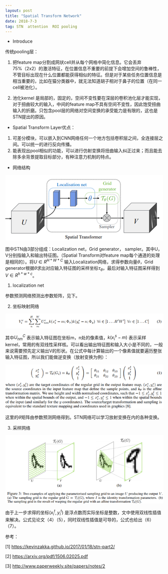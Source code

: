 ```yaml
---
layout: post
title: "Spatial Transform Network"
date: 2018-7-3
tag: STN  attention  ROI pooling
---   
```


* Introduce

传统pooling层：

1. 把feature map分割成网状cell并从每个网格中简化信息。它会丢弃75%（2x2）的激活特征，在位置信息不重要的前提下会增加空间的鲁棒性，不管目标出现在什么位置都能获得相似的特征。但是对于某些任务位置信息是相当重要的，比如在猫分类器中，就无法知道胡子相对于鼻子的位置（在同一cell被池化）。

2. 池化kernel 是局部的，固定的，空间不变性要在深层的卷积池化层才能实现，对于扭曲较大的输入，中间的feature map不具有空间不变性，因此饱受扭曲输入的折磨。只包含pool层的网络对空间变换的承受能力是有限的，这也是STN提出的原因。

* Spatial Transform Layer优点：

1. 可差分模块，可以嵌入到CNN网络任何一个地方包括卷积层之间，全连接层之间。可以统一的进行反向传播。
2. 能表现出pool相似的功能，可以进行仿射变换将扭曲输入纠正过来；而且能去除多余背景提取目标部分，有种注意力机制的特点。

* 网络结构

![](/images/STN1.PNG)

图中STN由3部分组成：Localization net，Grid generator， sampler。其中U，V分别指输入和输出特征图。（Spatial Transform对feature map每个通道的处理是相同的）。将$U{\in}R^{H*W*C}$ 输入Localization网络，求得参数向量$\theta$，Grid generator根据$\theta$求出对应输入特征图的采样坐标$\tau_{\theta}$，最后对输入特征图采样得到$V{\in}R^{h*w*c}$。

1. localization net

参数预测网络预测出参数矩阵，见下。

2. 坐标映射网络

![](/images/STN2.PNG)

其中$U^C_{nm}$ 表示输入特征图在坐标m，n处的像素值，$k(x^s_i - m)$ 表示采样kernel，常用的有双线性采样核。可以看出输出特征图和输入大小是不同的，一般来说需要预先定义输出V的形状。在公式中每计算输出的一个像素值就要遍历整张输入特征图，所以我们能做逆变换（放射变换为例）：

![](/images/STN3.PNG)

这里的$\theta$矩阵由参数预测网络得到。STN网络可以学习放射变换在内的各种变换。

3. 采样网络

![](/images/STN4.PNG)

由于上一步求得的坐标$(x^t_i, y^t_i)$ 是浮点数而实际坐标是整数，文中使用双线性插值来解决。公式见论文（4）（5），同时双线性插值是可导的，公式也给出（6）（7）。

参考：

[1] https://kevinzakka.github.io/2017/01/18/stn-part2/

[2] https://arxiv.org/pdf/1506.02025.pdf

[3] http://www.paperweekly.site/papers/notes/2

